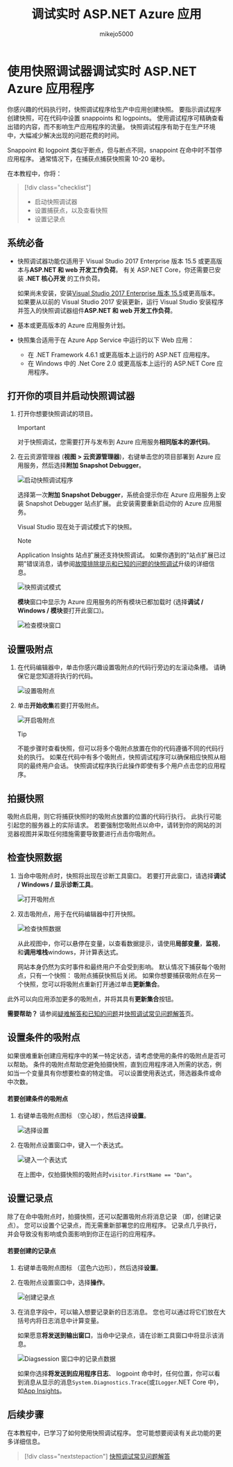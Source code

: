 ﻿---
title: 调试实时 ASP.NET Azure 应用
ms.description: Learn how to set snappoints and view snapshots with the Snapshot Debugger.
ms.custom: mvc
ms.date: 03/16/2018
ms.technology: vs-ide-debug
ms.topic: conceptual
helpviewer_keywords:
- debugger
ms.assetid: adb22512-4d4d-40e5-9564-1af421b7087e
author: mikejo5000
ms.author: mikejo
manager: douge
ms.workload:
- aspnet
- azure
ms.openlocfilehash: a2dfc759fbd42dd435133e223c72760ae5c274c3
ms.sourcegitcommit: 0e5289414d90a314ca0d560c0c3fe9c88cb2217c
ms.translationtype: MT
ms.contentlocale: zh-CN
ms.lasthandoff: 07/19/2018
ms.locfileid: "39154458"
---
# <a name="debug-live-aspnet-azure-apps-using-the-snapshot-debugger"></a>使用快照调试器调试实时 ASP.NET Azure 应用程序

你感兴趣的代码执行时，快照调试程序给生产中应用创建快照。 要指示调试程序创建快照，可在代码中设置 snappoints 和 logpoints。 使用调试程序可精确查看出错的内容，而不影响生产应用程序的流量。 快照调试程序有助于在生产环境中，大幅减少解决出现的问题花费的时间。

Snappoint 和 logpoint 类似于断点，但与断点不同，snappoint 在命中时不暂停应用程序。 通常情况下，在捕获点捕获快照需 10-20 毫秒。

在本教程中，你将：

> [!div class="checklist"]
> * 启动快照调试器
> * 设置捕获点，以及查看快照
> * 设置记录点

## <a name="prerequisites"></a>系统必备

* 快照调试器功能仅适用于 Visual Studio 2017 Enterprise 版本 15.5 或更高版本与**ASP.NET 和 web 开发工作负荷**。 有关 ASP.NET Core，你还需要已安装 **.NET 核心开发** 的工作负荷。

    如果尚未安装，安装[Visual Studio 2017 Enterprise 版本 15.5](https://visualstudio.microsoft.com/downloads/?utm_medium=microsoft&utm_source=docs.microsoft.com&utm_campaign=button+cta&utm_content=download+vs2017)或更高版本。 如果要从以前的 Visual Studio 2017 安装更新，运行 Visual Studio 安装程序并签入的快照调试器组件**ASP.NET 和 web 开发工作负荷**。

* 基本或更高版本的 Azure 应用服务计划。

* 快照集合适用于在 Azure App Service 中运行的以下 Web 应用：

    * 在 .NET Framework 4.6.1 或更高版本上运行的 ASP.NET 应用程序。
    * 在 Windows 中的 .Net Core 2.0 或更高版本上运行的 ASP.NET Core 应用程序。

## <a name="open-your-project-and-start-the-snapshot-debugger"></a>打开你的项目并启动快照调试器

1. 打开你想要快照调试的项目。

    > [!IMPORTANT]
    > 对于快照调试，您需要打开与发布到 Azure 应用服务**相同版本的源代码**。

1. 在云资源管理器 (**视图 > 云资源管理器**)，右键单击您的项目部署到 Azure 应用服务，然后选择**附加 Snapshot Debugger**。

   ![启动快照调试程序](../debugger/media/snapshot-launch.png)

    选择第一次**附加 Snapshot Debugger**，系统会提示你在 Azure 应用服务上安装 Snapshot Debugger 站点扩展。 此安装需要重新启动你的 Azure 应用服务。

   Visual Studio 现在处于调试模式下的快照。

    > [!NOTE]
    > Application Insights 站点扩展还支持快照调试。 如果你遇到的"站点扩展已过期"错误消息，请参阅[故障排除提示和已知的问题的快照调试](../debugger/debug-live-azure-apps-troubleshooting.md)升级的详细信息。

   ![快照调试模式](../debugger/media/snapshot-message.png)

   **模块**窗口中显示为 Azure 应用服务的所有模块已都加载时 (选择**调试 / Windows / 模块**要打开此窗口)。

   ![检查模块窗口](../debugger/media/snapshot-modules.png)

## <a name="set-a-snappoint"></a>设置吸附点

1. 在代码编辑器中，单击你感兴趣设置吸附点的代码行旁边的左滚动条槽。 请确保它是您知道将执行的代码。

   ![设置吸附点](../debugger/media/snapshot-set-snappoint.png)

2. 单击**开始收集**若要打开吸附点。

   ![开启吸附点](../debugger/media/snapshot-start-collection.png)

    > [!TIP]
    > 不能步骤时查看快照，但可以将多个吸附点放置在你的代码遵循不同的代码行处的执行。 如果在代码中有多个吸附点，快照调试程序可以确保相应快照从相同的最终用户会话。 快照调试程序执行此操作即使有多个用户点击您的应用程序。

## <a name="take-a-snapshot"></a>拍摄快照

吸附点启用，则它将捕获快照时的吸附点放置的位置的代码行执行。 此执行可能引起您的服务器上的实际请求。 若要强制您吸附点以命中，请转到你的网站的浏览器视图并采取任何措施需要导致要进行点击你吸附点。

## <a name="inspect-snapshot-data"></a>检查快照数据

1. 当命中吸附点时，快照将出现在诊断工具窗口。 若要打开此窗口，请选择**调试 / Windows / 显示诊断工具**。

   ![打开吸附点](../debugger/media/snapshot-diagsession-window.png)

1. 双击吸附点，用于在代码编辑器中打开快照。

   ![检查快照数据](../debugger/media/snapshot-inspect-data.png)

   从此视图中，你可以悬停在变量，以查看数据提示，请使用**局部变量**，**监视**，和**调用堆栈**windows，并计算表达式。

    网站本身仍然为实时事件和最终用户不会受到影响。 默认情况下捕获每个吸附点，只有一个快照： 吸附点捕获快照后关闭。 如果你想要捕获吸附点在另一个快照，您可以将吸附点重新打开通过单击**更新集合**。

此外可以向应用添加更多的吸附点，并将其具有**更新集合**按钮。

**需要帮助？** 请参阅[疑难解答和已知的问题](../debugger/debug-live-azure-apps-troubleshooting.md)并[快照调试常见问题解答](../debugger/debug-live-azure-apps-faq.md)页。

## <a name="set-a-conditional-snappoint"></a>设置条件的吸附点

如果很难重新创建应用程序中的某一特定状态，请考虑使用的条件的吸附点是否可以帮助。 条件的吸附点帮助您避免拍摄快照，直到应用程序进入所需的状态，例如当一个变量具有你想要检查的特定值。 可以设置使用表达式，筛选器条件或命中次数。

#### <a name="to-create-a-conditional-snappoint"></a>若要创建条件的吸附点

1. 右键单击吸附点图标 （空心球），然后选择**设置**。

   ![选择设置](../debugger/media/snapshot-snappoint-settings.png)

1. 在吸附点设置窗口中，键入一个表达式。

   ![键入一个表达式](../debugger/media/snapshot-snappoint-conditions.png)

   在上图中，仅拍摄快照的吸附点时`visitor.FirstName == "Dan"`。

## <a name="set-a-logpoint"></a>设置记录点

除了在命中吸附点时，拍摄快照，还可以配置吸附点将消息记录 （即，创建记录点）。 您可以设置个记录点，而无需重新部署您的应用程序。 记录点几乎执行，并会导致没有影响或负面影响到你正在运行的应用程序。

#### <a name="to-create-a-logpoint"></a>若要创建的记录点

1. 右键单击吸附点图标 （蓝色六边形），然后选择**设置**。

1. 在吸附点设置窗口中，选择**操作**。

    ![创建记录点](../debugger/media/snapshot-logpoint.png)

1. 在消息字段中，可以输入想要记录新的日志消息。 您也可以通过将它们放在大括号内将日志消息中计算变量。

    如果愿意**将发送到输出窗口**，当命中记录点，请在诊断工具窗口中将显示该消息。

    ![Diagsession 窗口中的记录点数据](../debugger/media/snapshot-logpoint-output.png)

    如果你选择**将发送到应用程序日志**、 logpoint 命中时，任何位置，你可以看到消息从显示的消息`System.Diagnostics.Trace`(或`ILogger`.NET Core 中)，如[App Insights](/azure/application-insights/app-insights-asp-net-trace-logs)。

## <a name="next-steps"></a>后续步骤

在本教程中，已学习了如何使用快照调试程序。 您可能想要阅读有关此功能的更多详细信息。

> [!div class="nextstepaction"]
> [快照调试常见问题解答](../debugger/debug-live-azure-apps-faq.md)
